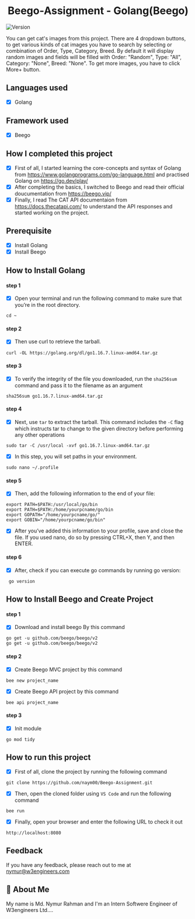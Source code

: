 <h1 align="center">Beego-Assignment - Golang(Beego)</h1>
<p>
  <img alt="Version" src="https://img.shields.io/badge/version-1.0.0-blue.svg?cacheSeconds=2592000" />
</p>
You can get cat's images from this project. There are 4 dropdown buttons, to get various kinds of cat images you have to search by selecting or combination of Order, Type, Category, Breed.
By default it will display random images and fields will be filled with Order: "Random", Type: "All", Category: "None", Breed: "None".
To get more images, you have to click More+ button.

## Languages used
- [x] Golang

## Framework used
- [x] Beego

## How I completed this project
- [x] First of all, I started learning the core-concepts and syntax of Golang from https://www.golangprograms.com/go-language.html and practised Golang on https://go.dev/play/
- [x] After completing the basics, I switched to Beego and read their official doucumentation from https://beego.vip/
- [x] Finally, I read The CAT API documentaion from https://docs.thecatapi.com/ to understand the API responses and started working on the project.

## Prerequisite
- [x] Install Golang
- [x] Install Beego

## How to Install Golang

#### step 1
- [x] Open your terminal and run the following command to make sure that you’re in the root directory.
```
cd ~
```

#### step 2
- [x] Then use curl to retrieve the tarball.
```
curl -OL https://golang.org/dl/go1.16.7.linux-amd64.tar.gz
```

#### step 3
- [x] To verify the integrity of the file you downloaded, run the `sha256sum` command and pass it to the filename as an argument
```
sha256sum go1.16.7.linux-amd64.tar.gz
```

#### step 4
- [x] Next, use `tar` to extract the tarball. This command includes the `-C` flag which instructs tar to change to the given directory before performing any other operations
```
sudo tar -C /usr/local -xvf go1.16.7.linux-amd64.tar.gz
```

- [x] In this step, you will set paths in your environment.
```
sudo nano ~/.profile
```

#### step 5
- [x] Then, add the following information to the end of your file:
```
export PATH=$PATH:/usr/local/go/bin
export PATH=$PATH:/home/yourpcname/go/bin
export GOPATH="/home/yourpcname/go/"
export GOBIN="/home/yourpcname/go/bin"
```

- [x] After you’ve added this information to your profile, save and close the file. If you used nano, do so by pressing CTRL+X, then Y, and then ENTER.

#### step 6
- [x] After, check if you can execute go commands by running go version:
```
 go version
```

## How to Install Beego and Create Project

#### step 1
- [x] Download and install beego By this command
```
go get -u github.com/beego/beego/v2
go get -u github.com/beego/beego/v2
```

#### step 2
- [x] Create Beego MVC project by this command
```
bee new project_name
```

- [x] Create Beego API project by this command
```
bee api project_name
```

#### step 3
- [x] Init module
```
go mod tidy
```

## How to run this project
- [x] First of all, clone the project by running the following command
```
git clone https://github.com/naym00/Beego-Assignment.git
```

- [x] Then, open the cloned folder using `VS Code` and run the following command
```
bee run
```

- [x] Finally, open your browser and enter the following URL to check it out
```
http://localhost:8080
```

## Feedback
If you have any feedback, please reach out to me at nymur@w3engineers.com

## 🚀 About Me
My name is Md. Nymur Rahman and I'm an Intern Softwere Engineer of W3engineers Ltd....
